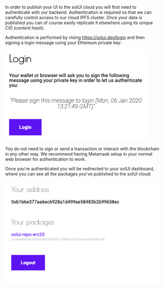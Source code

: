 In order to publish your UI to the solUI cloud you will first need to authenticate with our backend.
Authentication is required so that we can carefully control access to our cloud IPFS cluster. Once your
data is published you can of course easily replicate it elsewhere using its unique _CID (content hash)_.

Authentication is performed by vising https://solui.dev/login and then signing a login message using your
Ethereum private key:

![Login block](../../images/LoginBlock.png)

You do not need to sign or send a transaction or interact with the blockchain in any other way. We recommend
having Metamask setup in your normal web browser for authentication to work.

Once you're authenticated you will be redirected to your solUI dashboard, where you can
see all the packages you've published to the solUI cloud:

![Dashboard](../../images/Dashboard.png)
